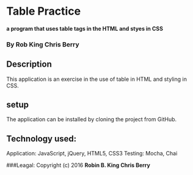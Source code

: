 # Table Practice

#### a program that uses table tags in the HTML and styes in CSS

### By Rob King Chris Berry

## Description
This application is an exercise in the use of table in HTML and styling in CSS.

## setup
The application can be installed by cloning the project from GitHub.

## Technology used:
Application: JavaScript, jQuery, HTML5, CSS3
Testing: Mocha, Chai

###Leagal:
Copyright (c) 2016 **Robin B. King Chris Berry**
